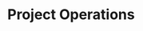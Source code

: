 ---
# metadata # 
title:  Project Operations
description: Learn how to create, delete, and update projects
date: 
# taxonomy #
tags: ["projects"]
series:
seriesPart:
weight: 
---